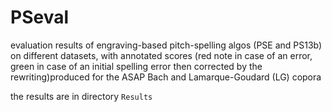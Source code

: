 # PSeval
evaluation results of engraving-based pitch-spelling algos (PSE and PS13b)
on different datasets, with annotated scores (red note in case of an error, green in case of an initial spelling error then corrected by the rewriting)produced for the ASAP Bach and Lamarque-Goudard (LG) copora

the results are in directory `Results`
